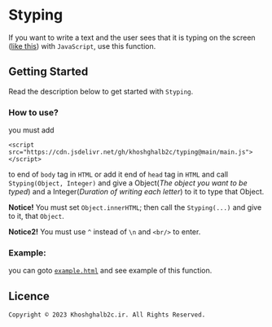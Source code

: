 # Styping
If you want to write a text and the user sees that it is typing on the screen ([like this](/example.html)) with  `JavaScript`, use this function.

## Getting Started
Read the description below to get started with `Styping`.

### How to use?
you must add 
```
<script src="https://cdn.jsdelivr.net/gh/khoshghalb2c/typing@main/main.js"></script>
```
to end of `body` tag in `HTML` or add it end of `head` tag in `HTML` and call `Styping(Object, Integer)` and give a Object(*The object you want to be typed*) and a Integer(*Duration of writing each letter*) to it to type that Object.

**Notice!** You must set `Object.innerHTML`; then call the `Styping(...)` and give to it, that `Object`.

**Notice2!** You must use `^` instead of `\n` and `<br/>` to enter.

### Example:
you can goto [`example.html`](/example.html) and see example of this function. 

## Licence
```
Copyright © 2023 Khoshghalb2c.ir. All Rights Reserved.
```
